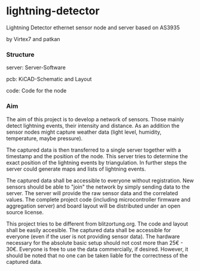 lightning-detector
==================

Lightning Detector ethernet sensor node and server based on AS3935

by Virtex7 and patkan

<h3>Structure</h3>

server: Server-Software
    
pcb: KiCAD-Schematic and Layout

code: Code for the node

<h3>Aim</h3>

The aim of this project is to develop a network of sensors.
Those mainly detect lightning events, their intensity and distance.
As an addition the sensor nodes might capture weather data (light level, humidity, temperature, maybe pressure).

The captured data is then transferred to a single server together with a timestamp and the position of the node.
This server tries to determine the exact position of the lightning events by triangulation.
In further steps the server could generate maps and lists of lightning events.

The captured data shall be accessible to everyone without registration.
New sensors should be able to "join" the network by simply sending data to the server.
The server will provide the raw sensor data and the correlated values.
The complete project code (including microcontroller firmware and aggregation server) and board layout will be distributed under an open source license.

This project tries to be different from blitzortung.org. The code and layout shall be easily accesible.
The captured data shall be accessible for everyone (even if the user is not providing sensor data).
The hardware necessary for the absolute basic setup should not cost more than 25€ - 30€.
Everyone is free to use the data commercially, if desired.
However, it should be noted that no one can be taken liable for the correctness of the captured data.
